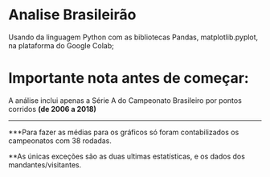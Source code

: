 # Analise Brasileirão

Usando da linguagem Python com as bibliotecas Pandas, matplotlib.pyplot, na plataforma do Google Colab;
# **Importante nota antes de começar:** 
A análise inclui apenas a Série A do Campeonato Brasileiro por pontos corridos **(de 2006 a 2018)**

---
***Para fazer as médias para os gráficos só foram contabilizados os campeonatos com 38 rodadas.

**As únicas exceções são as duas ultimas estatísticas, e os dados dos mandantes/visitantes.


